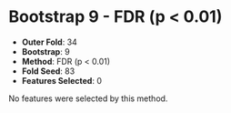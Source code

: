 # Bootstrap 9 - FDR (p < 0.01)

- **Outer Fold**: 34
- **Bootstrap**: 9
- **Method**: FDR (p < 0.01)
- **Fold Seed**: 83
- **Features Selected**: 0

No features were selected by this method.

